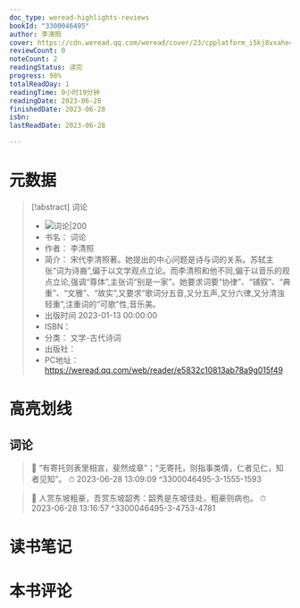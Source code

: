 ```yaml
---
doc_type: weread-highlights-reviews
bookId: "3300046495"
author: 李清照
cover: https://cdn.weread.qq.com/weread/cover/23/cpplatform_i5kj8vxahe4rcctdfhvvnw/t7_cpplatform_i5kj8vxahe4rcctdfhvvnw1673941602.jpg
reviewCount: 0
noteCount: 2
readingStatus: 读完
progress: 98%
totalReadDay: 1
readingTime: 0小时19分钟
readingDate: 2023-06-28
finishedDate: 2023-06-28
isbn: 
lastReadDate: 2023-06-28

---
```

# 元数据
> [!abstract] 词论
> - ![ 词论|200](https://cdn.weread.qq.com/weread/cover/23/cpplatform_i5kj8vxahe4rcctdfhvvnw/t7_cpplatform_i5kj8vxahe4rcctdfhvvnw1673941602.jpg)
> - 书名： 词论
> - 作者： 李清照
> - 简介： 宋代李清照著。她提出的中心问题是诗与词的关系。苏轼主张“词为诗裔”,偏于以文学观点立论。而李清照和他不同,偏于以音乐的观点立论,强调“尊体”,主张词“别是一家”。她要求词要“协律”、“铺叙”、“典重”、“文雅”、“故实”,又要求“歌词分五音,又分五声,又分六律,又分清浊轻重”,注重词的“可歌”性,音乐美。
> - 出版时间 2023-01-13 00:00:00
> - ISBN： 
> - 分类： 文学-古代诗词
> - 出版社： 
> - PC地址：https://weread.qq.com/web/reader/e5832c10813ab78a9g015f49

# 高亮划线

## 词论

> 📌 “有寄托则表里相宣，斐然成章”；“无寄托，则指事类情，仁者见仁，知者见知”。 
> ⏱ 2023-06-28 13:09:09 ^3300046495-3-1555-1593

> 📌 人赏东坡粗豪，吾赏东坡韶秀：韶秀是东坡佳处，粗豪则病也。 
> ⏱ 2023-06-28 13:16:57 ^3300046495-3-4753-4781

# 读书笔记

# 本书评论
